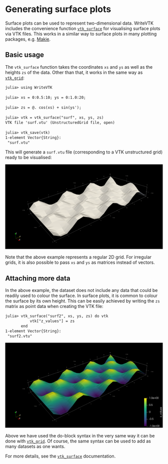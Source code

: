 # Generating surface plots

Surface plots can be used to represent two-dimensional data.
WriteVTK includes the convenience function [`vtk_surface`](@ref) for
visualising surface plots via VTK files.
This works in a similar way to surface plots in many plotting packages, e.g.
[Makie](https://makie.juliaplots.org/stable/examples/plotting_functions/surface/).

## Basic usage

The `vtk_surface` function takes the coordinates `xs` and `ys` as well as the
heights `zs` of the data.
Other than that, it works in the same way as [`vtk_grid`](@ref):

```jldoctest surface
julia> using WriteVTK

julia> xs = 0:0.5:10; ys = 0:1.0:20;

julia> zs = @. cos(xs) + sin(ys');

julia> vtk = vtk_surface("surf", xs, ys, zs)
VTK file 'surf.vtu' (UnstructuredGrid file, open)

julia> vtk_save(vtk)
1-element Vector{String}:
 "surf.vtu"
```

This will generate a `surf.vtu` file (corresponding to a VTK unstructured grid)
ready to be visualised:

![Visualisation of basic surface plot.](surface_basic.png)

Note that the above example represents a regular 2D grid.
For irregular grids, it is also possible to pass `xs` and `ys` as matrices
instead of vectors.

## Attaching more data

In the above example, the dataset does not include any data that could be
readily used to colour the surface.
In surface plots, it is common to colour the surface by its own height.
This can be easily achieved by writing the `zs` matrix as point data when
creating the VTK file:

```jldoctest surface
julia> vtk_surface("surf2", xs, ys, zs) do vtk
           vtk["z_values"] = zs
       end
1-element Vector{String}:
 "surf2.vtu"
```

![Visualisation of surface plot with colours.](surface_colours.png)

Above we have used the do-block syntax in the very same way it can be done with
[`vtk_grid`](@ref).
Of course, the same syntax can be used to add as many datasets as one wants.

For more details, see the [`vtk_surface`](@ref) documentation.
